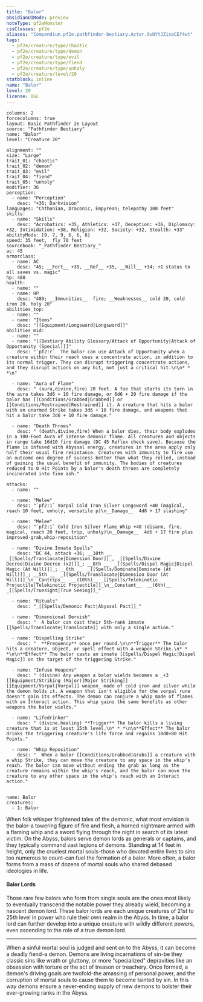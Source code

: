 ```yaml
---
title: "Balor"
obsidianUIMode: preview
noteType: pf2eMonster
cssClasses: pf2e
aliases: "Compendium.pf2e.pathfinder-bestiary.Actor.9vNYtJZiseCEf4wt" 
tags:
  - pf2e/creature/type/chaotic
  - pf2e/creature/type/demon
  - pf2e/creature/type/evil
  - pf2e/creature/type/fiend
  - pf2e/creature/type/unholy
  - pf2e/creature/level/20
statblock: inline
name: "Balor"
level: 20
license: OGL
---
```


```statblock
columns: 2
forcecolumns: true
layout: Basic Pathfinder 2e Layout
source: "Pathfinder Bestiary"
name: "Balor"
level: "Creature 20"

alignment: ""
size: "Large"
trait_01: "chaotic"
trait_02: "demon"
trait_03: "evil"
trait_04: "fiend"
trait_05: "unholy"
modifier: 36
perception:
  - name: "Perception"
    desc: "+36; Darkvision"
languages: "Chthonian, Draconic, Empyrean; telepathy 100 feet"
skills:
  - name: "Skills"
    desc: "Acrobatics: +35, Athletics: +37, Deception: +36, Diplomacy: +32, Intimidation: +38, Religion: +32, Society: +32, Stealth: +33"
abilityMods: [9, 7, 9, 6, 6, 8]
speed: 35 feet,  fly 70 feet
sourcebook: "_Pathfinder Bestiary_"
ac: 45
armorclass:
  - name: AC
    desc: "45; __Fort__ +39, __Ref__ +35, __Will__ +34; +1 status to all saves vs. magic"
hp: 480
health:
  - name: ""
  - name: HP
    desc: "480; __Immunities__  fire; __Weaknesses__ cold 20, cold iron 20, holy 20"
abilities_top:
  - name: ""
  - name: "Items"
    desc: "[[Equipment/Longsword|Longsword]]"
abilities_mid:
  - name: ""
  - name: "[[Bestiary Ability Glossary/Attack of Opportunity|Attack of Opportunity (Special)]]"
    desc: "`pf2:r`  The balor can use Attack of Opportunity when a creature within their reach uses a concentrate action, in addition to its normal trigger. They can disrupt triggering concentrate actions, and they disrupt actions on any hit, not just a critical hit.\n\n* * *\n"

  - name: "Aura of Flame"
    desc: " (aura,divine,fire) 20 feet. A foe that starts its turn in the aura takes 3d6 + 10 fire damage, or 6d6 + 20 fire damage if the balor has [[Conditions/Grabbed|Grabbed]] or [[Conditions/Restrained|Restrained]] it. A creature that hits a balor with an unarmed Strike takes 3d6 + 10 fire damage, and weapons that hit a balor take 3d6 + 10 fire damage."

  - name: "Death Throes"
    desc: " (death,divine,fire) When a balor dies, their body explodes in a 100-Foot Aura of intense demonic flame. All creatures and objects in range take 16d10 fire damage (DC 45 Reflex check save). Because the flame is infused with Abyssal energy, creatures in the area apply only half their usual fire resistance. Creatures with immunity to fire use an outcome one degree of success better than what they rolled, instead of gaining the usual benefit of immunity. The bodies of creatures reduced to 0 Hit Points by a balor's death throes are completely incinerated into fine ash."

attacks:
  - name: ""

  - name: "Melee"
    desc: "`pf2:1` Vorpal Cold Iron Silver Longsword +40 (magical, reach 10 feet, unholy, versatile p)\n__Damage__  4d8 + 17 slashing"

  - name: "Melee"
    desc: "`pf2:1` Cold Iron Silver Flame Whip +40 (disarm, fire, magical, reach 20 feet, trip, unholy)\n__Damage__  4d6 + 17 fire plus improved-grab,whip-reposition"

  - name: "Divine Innate Spells"
    desc: "DC 44, attack +36; __10th __  _[[Spells/Translocate|Dimension Door]]_, _[[Spells/Divine Decree|Divine Decree (x2)]]_; __8th __  _[[Spells/Dispel Magic|Dispel Magic (At Will)]]_; __6th __  _[[Spells/Dominate|Dominate (At Will)]]_; __5th __  _[[Spells/Translocate|Dimension Door (At Will)]]_\n__Cantrips__  __(10th)__ _[[Spells/Telekinetic Projectile|Telekinetic Projectile]]_\n__Constant__  __(6th)__ _[[Spells/Truesight|True Seeing]]_"

  - name: "Rituals"
    desc: "_[[Spells/Demonic Pact|Abyssal Pact]]_"

  - name: "Dimensional Dervish"
    desc: "  A balor can cast their 5th-rank innate [[Spells/Translocate|Translocate]] with only a single action."

  - name: "Dispelling Strike"
    desc: "  **Frequency** once per round.\n\n**Trigger** The balor hits a creature, object, or spell effect with a weapon Strike.\n* * *\n\n**Effect** The balor casts an innate [[Spells/Dispel Magic|Dispel Magic]] on the target of the triggering Strike."

  - name: "Infuse Weapons"
    desc: " (divine) Any weapon a balor wields becomes a _+3 [[Equipment/Striking (Major)|Major Striking]] [[Equipment/Vorpal|Vorpal]] weapon_ made of cold iron and silver while the demon holds it. A weapon that isn't eligible for the vorpal rune doesn't gain its effects. The demon can conjure a whip made of flames with an Interact action. This whip gains the same benefits as other weapons the balor wields."

  - name: "Lifedrinker"
    desc: " (divine,healing) **Trigger** The balor kills a living creature that is at least 15th level.\n* * *\n\n**Effect** The balor drinks the triggering creature's life force and regains 10d8+80 Hit Points."

  - name: "Whip Reposition"
    desc: "  When a balor [[Conditions/Grabbed|Grabs]] a creature with a whip Strike, they can move the creature to any space in the whip's reach. The balor can move without ending the grab as long as the creature remains within the whip's reach, and the balor can move the creature to any other space in the whip's reach with an Interact action."
 
```

```encounter-table
name: Balor
creatures:
  - 1: Balor
```



When folk whisper frightened tales of the demonic, what most envision is the balor-a towering figure of fire and flesh, a horned nightmare armed with a flaming whip and a sword flying through the night in search of its latest victim. On the Abyss, balors serve demon lords as generals or captains, and they typically command vast legions of demons. Standing at 14 feet in height, only the cruelest mortal souls-those who devoted entire lives to sins too numerous to count-can fuel the formation of a balor. More often, a balor forms from a mass of dozens of mortal souls who shared debased ideologies in life.

#### Balor Lords

Those rare few balors who form from single souls are the ones most likely to eventually transcend the notable power they already wield, becoming a nascent demon lord. These balor lords are each unique creatures of 21st to 25th level in power who rule their own realm in the Abyss. In time, a balor lord can further develop into a unique creature with wildly different powers, even ascending to the role of a true demon lord.

* * *

When a sinful mortal soul is judged and sent on to the Abyss, it can become a deadly fiend-a demon. Demons are living incarnations of sin-be they classic sins like wrath or gluttony, or more "specialized" depravities like an obsession with torture or the act of treason or treachery. Once formed, a demon's driving goals are twofold-the amassing of personal power, and the corruption of mortal souls to cause them to become tainted by sin. In this way demons ensure a never-ending supply of new demons to bolster their ever-growing ranks in the Abyss.
